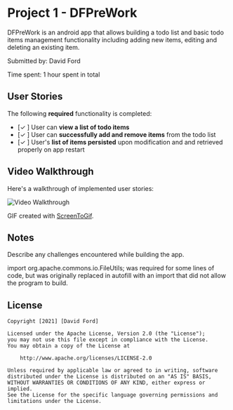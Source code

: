 # Project 1 - DFPreWork

DFPreWork is an android app that allows building a todo list and basic todo items management functionality including adding new items, editing and deleting an existing item.

Submitted by: David Ford

Time spent: 1 hour spent in total

## User Stories

The following **required** functionality is completed:

* [✓ ] User can **view a list of todo items**
* [✓ ] User can **successfully add and remove items** from the todo list
* [✓ ] User's **list of items persisted** upon modification and and retrieved properly on app restart


## Video Walkthrough

Here's a walkthrough of implemented user stories:

<img src='https://i.imgur.com/IYSOQFX.gif' title='Video Walkthrough' width='' alt='Video Walkthrough' />

GIF created with [ScreenToGif](https://www.screentogif.com/).

## Notes

Describe any challenges encountered while building the app.

import org.apache.commons.io.FileUtils; was required for some lines of code, but was originally replaced in autofill with an import that did not allow the program to build.

## License

    Copyright [2021] [David Ford]

    Licensed under the Apache License, Version 2.0 (the "License");
    you may not use this file except in compliance with the License.
    You may obtain a copy of the License at

        http://www.apache.org/licenses/LICENSE-2.0

    Unless required by applicable law or agreed to in writing, software
    distributed under the License is distributed on an "AS IS" BASIS,
    WITHOUT WARRANTIES OR CONDITIONS OF ANY KIND, either express or implied.
    See the License for the specific language governing permissions and
    limitations under the License.
